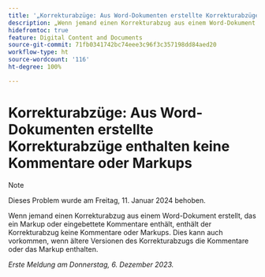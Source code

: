 ```yaml
---
title: '„Korrekturabzüge: Aus Word-Dokumenten erstellte Korrekturabzüge enthalten keine Kommentare oder Markups“'
description: „Wenn jemand einen Korrekturabzug aus einem Word-Dokument erstellt, das ein Markup oder eingebettete Kommentare enthält, enthält der Korrekturabzug keine Kommentare oder Markups. Dies kann auch vorkommen, wenn ältere Versionen des Korrekturabzugs die Kommentare oder das Markup enthalten.“
hidefromtoc: true
feature: Digital Content and Documents
source-git-commit: 71fb0341742bc74eee3c96f3c357198dd84aed20
workflow-type: ht
source-wordcount: '116'
ht-degree: 100%

---
```



# Korrekturabzüge: Aus Word-Dokumenten erstellte Korrekturabzüge enthalten keine Kommentare oder Markups

>[!NOTE]
>
>Dieses Problem wurde am Freitag, 11. Januar 2024 behoben.

<!--WF and EFP TOCs-->

Wenn jemand einen Korrekturabzug aus einem Word-Dokument erstellt, das ein Markup oder eingebettete Kommentare enthält, enthält der Korrekturabzug keine Kommentare oder Markups. Dies kann auch vorkommen, wenn ältere Versionen des Korrekturabzugs die Kommentare oder das Markup enthalten.

_Erste Meldung am Donnerstag, 6. Dezember 2023._
